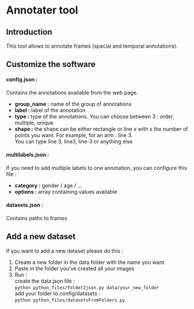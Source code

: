 # Annotater tool
## Introduction
This tool allows to annotate frames (spacial and temporal annotations).


## Customize the software
#### config.json :
Contains the annotations available from the web page.  
* **group_name :** name of the group of annotations  
* **label :** label of the annotation
* **type :** type of the annotations. You can choose between 3 : order, multiple, unique  
* **shape :** the shape can be either rectangle or line x with x the number of points you want. For example, for an arm : line 3.   
You can type line 3, line3, line-3 or anything else  

#### multilabels.json :
If you need to add multiple labels to one annotation, you can configure this file :  
* **category :** gender / age / ...
* **options :** array containing values available

#### datasets.json :
Contains paths to frames  

## Add a new dataset
If you want to add a new dataset please do this : 
1) Create a new folder in the data folder with the name you want
2) Paste in the folder you've created all your images
3) Run :  
create the data.json file :  
`python python_files/folder2json.py data/your_new_folder `  
add your folder to config/datasets :  
`python python_files/datasetsFromFolders.py `
